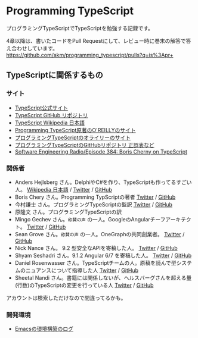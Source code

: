 # Programming TypeScript

プログラミングTypeScriptでTypeScriptを勉強する記録です。

4章以降は、書いたコードをPull Requestにして、レビュー時に巻末の解答で答え合わせしています。
https://github.com/akm/programming_typescript/pulls?q=is%3Apr+


## TypeScriptに関係するもの

### サイト

- [TypeScript公式サイト](https://www.typescriptlang.org/)
- [TypeScript GitHub リポジトリ](https://github.com/Microsoft/TypeScript)
- [TypeScript Wikipedia 日本語](https://ja.wikipedia.org/wiki/TypeScript)
- [Programming TypeScript原著のO'REILLYのサイト](https://www.oreilly.com/library/view/programming-typescript/9781492037644/)
- [プログラミングTypeScriptのオライリーのサイト](https://www.oreilly.co.jp/books/9784873119045/)
- [プログラミングTypeScriptのGitHubリポジトリ 正誤表など](https://github.com/oreilly-japan/programming-typescript-ja)
- [Software Engineering Radio/Episode 384: Boris Cherny on TypeScript](https://www.se-radio.net/2019/10/episode-384-boris-cherny-on-typescript/)

### 関係者

- Anders Hejlsberg さん。DelphiやC#を作り、TypeScriptも作ってるすごい人。 [Wikipedia 日本語](https://ja.wikipedia.org/wiki/アンダース・ヘルスバーグ) / [Twitter](https://twitter.com/ahejlsberg) / [GitHub](https://github.com/ahejlsberg)
- Boris Chery さん。Programming TypScriptの著者 [Twitter](https://twitter.com/bcherny) / [GitHub](https://github.com/bcherny)
- 今村謙士 さん。プログラミングTypeScriptの監訳 [Twitter](https://twitter.com/kimamula) / [GitHub](https://github.com/kimamula)
- 原隆文 さん。プログラミングTypeScriptの訳
- Mingo Gechev さん。`称賛の声` の一人。GoogleのAngularチーフアーキテクト。 [Twitter](https://twitter.com/mgechev) / [GitHub](https://github.com/mgechev)
- Sean Grove さん。`称賛の声` の一人。OneGraphの共同創業者。 [Twitter](https://twitter.com/sgrove) / [GitHub](https://github.com/sgrove)
- Nick Nance さん。 9.2 型安全なAPIを寄稿した人。 [Twitter](https://twitter.com/nancenick) / [GitHub](https://github.com/nnance)
- Shyam Seshadri さん。9.1.2 Angular 6/7 を寄稿した人。 [Twitter](https://twitter.com/omniscient1) / [GitHub](https://github.com/shyamseshadri)
- Daniel Rosenwasser さん。TypeScriptチームの人。原稿を読んで型システムのニュアンスについて指導した人 [Twitter](https://twitter.com/drosenwasser) / [GitHub](https://github.com/DanielRosenwasser)
- Sheetal Nandi さん。書籍には関係しないが、ヘルスバーグさんを超える量(行数)のTypeScriptの変更を行っている人 [Twitter](https://twitter.com/sheetalkamat) / [GitHub](https://github.com/sheetalkamat)

アカウントは検索しただけなので間違ってるかも。

### 開発環境

- [Emacsの環境構築のログ](./EmacsSetupLog.md)
